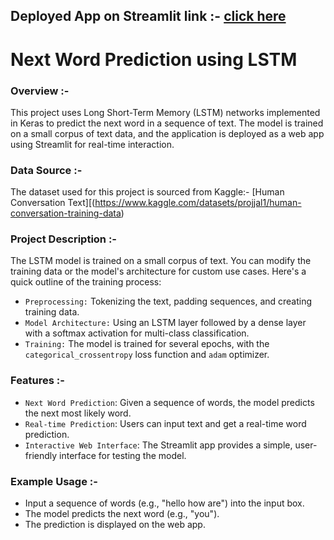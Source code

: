 ## **Deployed App on Streamlit link :-** [click here](https://yashkumbalkar-next-word-predict-app-app-sbogii.streamlit.app/)

# Next Word Prediction using LSTM

### Overview :-

This project uses Long Short-Term Memory (LSTM) networks implemented in Keras to predict the next word in a sequence of text. The model 
is trained on a small corpus of text data, and the application is deployed as a web app using Streamlit for real-time interaction.

### Data Source :-

The dataset used for this project is sourced from Kaggle:- [Human Conversation Text][(https://www.kaggle.com/datasets/projjal1/human-conversation-training-data)

### Project Description :-

The LSTM model is trained on a small corpus of text. You can modify the training data or the model's architecture for custom use cases. 
Here's a quick outline of the training process:

- `Preprocessing:` Tokenizing the text, padding sequences, and creating training data.
- `Model Architecture:` Using an LSTM layer followed by a dense layer with a softmax activation for multi-class classification.
- `Training:` The model is trained for several epochs, with the `categorical_crossentropy` loss function and `adam` optimizer.

### Features :-

- `Next Word Prediction`: Given a sequence of words, the model predicts the next most likely word.
- `Real-time Prediction`: Users can input text and get a real-time word prediction.
- `Interactive Web Interface`: The Streamlit app provides a simple, user-friendly interface for testing the model.

### Example Usage :-

- Input a sequence of words (e.g., "hello how are") into the input box.
- The model predicts the next word (e.g., "you").
- The prediction is displayed on the web app.



